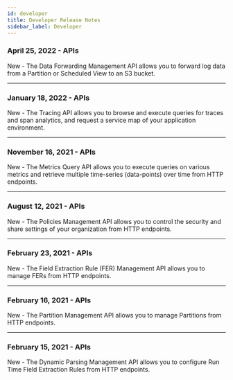 ```yaml
---
id: developer
title: Developer Release Notes
sidebar_label: Developer
---
```



### April 25, 2022 - APIs

New - The Data Forwarding Management API allows you to forward log data from a Partition or Scheduled View to an S3 bucket.


---
### January 18, 2022  - APIs

New - The Tracing API allows you to browse and execute queries for traces and span analytics, and request a service map of your application environment.

---
### November 16, 2021 - APIs

New - The Metrics Query API allows you to execute queries on various metrics and retrieve multiple time-series (data-points) over time from HTTP endpoints.

---
### August 12, 2021 - APIs

New - The Policies Management API allows you to control the security and share settings of your organization from HTTP endpoints.

---
### February 23, 2021 - APIs

New - The Field Extraction Rule (FER) Management API allows you to manage FERs from HTTP endpoints.

---
### February 16, 2021 - APIs 

New - The Partition Management API allows you to manage Partitions from HTTP endpoints.

---
### February 15, 2021 - APIs

New - The Dynamic Parsing Management API allows you to configure Run Time Field Extraction Rules from HTTP endpoints.
